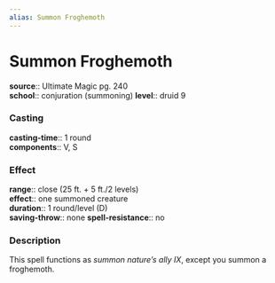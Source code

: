 ```yaml
---
alias: Summon Froghemoth
---
```


# Summon Froghemoth 

**source**:: Ultimate Magic pg. 240  
**school**:: conjuration (summoning)
**level**:: druid 9

### Casting 

**casting-time**:: 1 round  
**components**:: V, S

### Effect 

**range**:: close (25 ft. + 5 ft./2 levels)  
**effect**:: one summoned creature  
**duration**:: 1 round/level (D)  
**saving-throw**:: none
**spell-resistance**:: no

### Description 

This spell functions as *summon nature’s ally IX*, except you summon a froghemoth.
